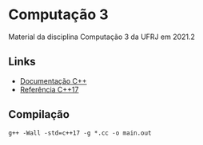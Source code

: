 # Computação 3

Material da disciplina Computação 3 da UFRJ em 2021.2

## Links

- [Documentação C++](https://devdocs.io/cpp/)
- [Referência C++17](https://en.cppreference.com/w/cpp/17)

## Compilação

```
g++ -Wall -std=c++17 -g *.cc -o main.out
```